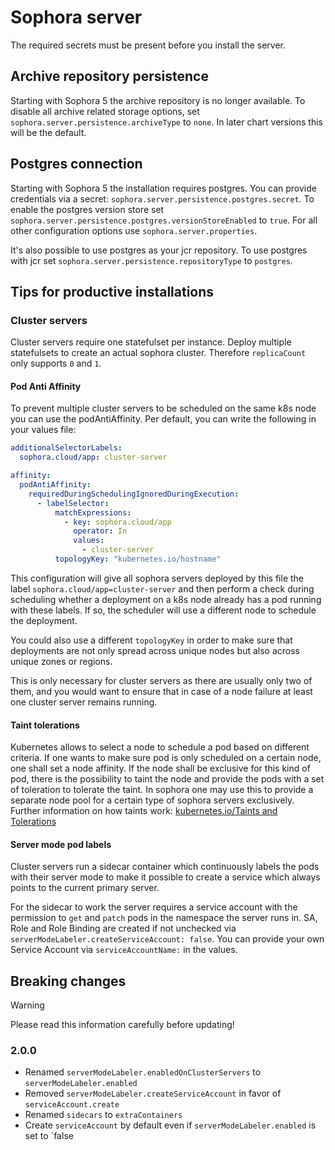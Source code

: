 # Sophora server

The required secrets must be present before you install the server.

## Archive repository persistence

Starting with Sophora 5 the archive repository is no longer available.
To disable all archive related storage options, set `sophora.server.persistence.archiveType` to `none`.
In later chart versions this will be the default.

## Postgres connection

Starting with Sophora 5 the installation requires postgres. 
You can provide credentials via a secret: `sophora.server.persistence.postgres.secret`. 
To enable the postgres version store set `sophora.server.persistence.postgres.versionStoreEnabled` to `true`. 
For all other configuration options use `sophora.server.properties`. 

It's also possible to use postgres as your jcr repository. To use postgres with jcr set `sophora.server.persistence.repositoryType` to `postgres`.

## Tips for productive installations

### Cluster servers

Cluster servers require one statefulset per instance. Deploy multiple statefulsets to create an actual sophora cluster. 
Therefore `replicaCount` only supports `0` and `1`.

#### Pod Anti Affinity

To prevent multiple cluster servers to be scheduled on the same k8s node you can use the podAntiAffinity. Per default,
you can write the following in your values file:

```yaml
additionalSelectorLabels:
  sophora.cloud/app: cluster-server

affinity:
  podAntiAffinity:
    requiredDuringSchedulingIgnoredDuringExecution:
      - labelSelector:
          matchExpressions:
            - key: sophora.cloud/app
              operator: In
              values:
                - cluster-server
          topologyKey: "kubernetes.io/hostname"
```

This configuration will give all sophora servers deployed by this file the label `sophora.cloud/app=cluster-server` and then perform
a check during scheduling whether a deployment on a k8s node already has a pod running with these labels. If so, the scheduler
will use a different node to schedule the deployment.

You could also use a different `topologyKey` in order to make sure that deployments are not only spread across unique nodes but
also across unique zones or regions.

This is only necessary for cluster servers as there are usually only two of them, and you would want to ensure that in
case of a node failure at least one cluster server remains running.

#### Taint tolerations

Kubernetes allows to select a node to schedule a pod based on different criteria. If one wants to make sure pod is only scheduled 
on a certain node, one shall set a node affinity. If the node shall be exclusive for this kind of pod, there is the possibility
to taint the node and provide the pods with a set of toleration to tolerate the taint. In sophora one may use this to provide a 
separate node pool for a certain type of sophora servers exclusively.
Further information on how taints work: [kubernetes.io/Taints and Tolerations](https://kubernetes.io/docs/concepts/scheduling-eviction/taint-and-toleration/#example-use-cases)

#### Server mode pod labels

Cluster servers run a sidecar container which continuously labels the pods with their server mode
to make it possible to create a service which always points to the current primary server.

For the sidecar to work the server requires a service account with the permission to `get` and `patch` pods
in the namespace the server runs in. SA, Role and Role Binding are created if not unchecked via
`serverModeLabeler.createServiceAccount: false`. 
You can provide your own Service Account via `serviceAccountName:` in the values.


## Breaking changes
> [!WARNING] 
> Please read this information carefully before updating!
### 2.0.0
* Renamed `serverModeLabeler.enabledOnClusterServers` to `serverModeLabeler.enabled`
* Removed `serverModeLabeler.createServiceAccount` in favor of `serviceAccount.create`
* Renamed `sidecars` to `extraContainers`
* Create `serviceAccount` by default even if `serverModeLabeler.enabled` is set to `false
